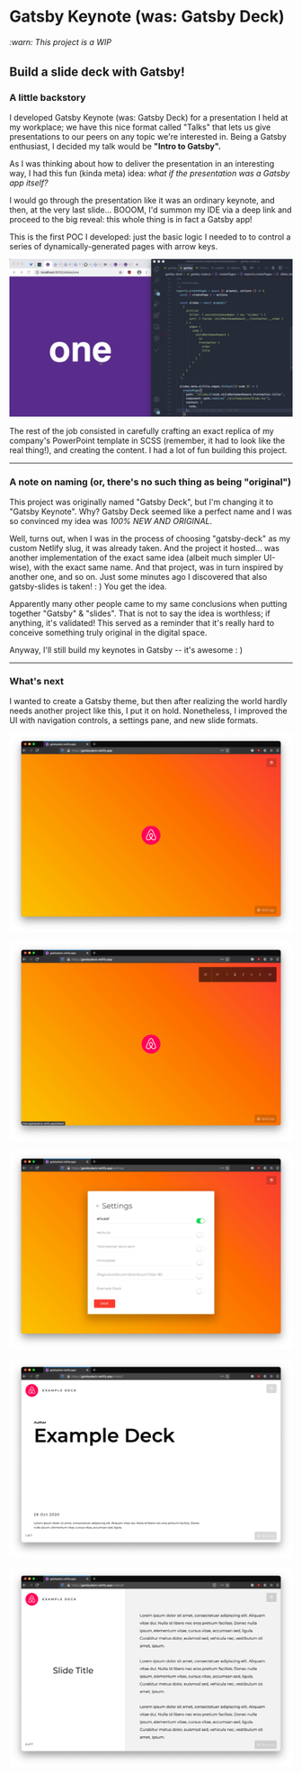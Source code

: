 # Gatsby Keynote (was: Gatsby Deck)

###### :warn: This project is a WIP

## Build a slide deck with Gatsby!

### A little backstory

I developed Gatsby Keynote (was: Gatsby Deck) for a presentation I held at my workplace; we have this nice format called "Talks" that lets us give presentations to our peers on any topic we're interested in. Being a Gatsby enthusiast, I decided my talk would be **"Intro to Gatsby".**

As I was thinking about how to deliver the presentation in an interesting way, I had this fun (kinda meta) idea: _what if the presentation was a Gatsby app itself?_

I would go through the presentation like it was an ordinary keynote, and then, at the very last slide... BOOOM, I'd summon my IDE via a deep link and proceed to the big reveal: this whole thing is in fact a Gatsby app!

This is the first POC I developed: just the basic logic I needed to to control a series of dynamically-generated pages with arrow keys.

![Gatsby Deck](./.preview/gatsby-deck.gif)

The rest of the job consisted in carefully crafting an exact replica of my company's PowerPoint template in SCSS (remember, it had to look like the real thing!), and creating the content. I had a lot of fun building this project.

---

### A note on naming (or, there's no such thing as being "original")

This project was originally named "Gatsby Deck", but I'm changing it to "Gatsby Keynote". Why? Gatsby Deck seemed like a perfect name and I was so convinced my idea was _100% NEW AND ORIGINAL_.

Well, turns out, when I was in the process of choosing "gatsby-deck" as my custom Netlify slug, it was already taken. And the project it hosted... was another implementation of the exact same idea (albeit much simpler UI-wise), with the exact same name. And that project, was in turn inspired by another one, and so on. Just some minutes ago I discovered that also gatsby-slides is taken! : ) You get the idea.

Apparently many other people came to my same conclusions when putting together "Gatsby" & "slides". That is not to say the idea is worthless; if anything, it's validated! This served as a reminder that it's really hard to conceive something truly original in the digital space.

Anyway, I'll still build my keynotes in Gatsby -- it's awesome : )

---

### What's next

I wanted to create a Gatsby theme, but then after realizing the world hardly needs another project like this, I put it on hold. Nonetheless, I improved the UI with navigation controls, a settings pane, and new slide formats.

![](./.preview/gdk-03.png)

![](./.preview/gdk-01.png)

![](./.preview/gdk-04.png)

![](./.preview/gdk-02.png)

![](./.preview/gdk-05.png)
